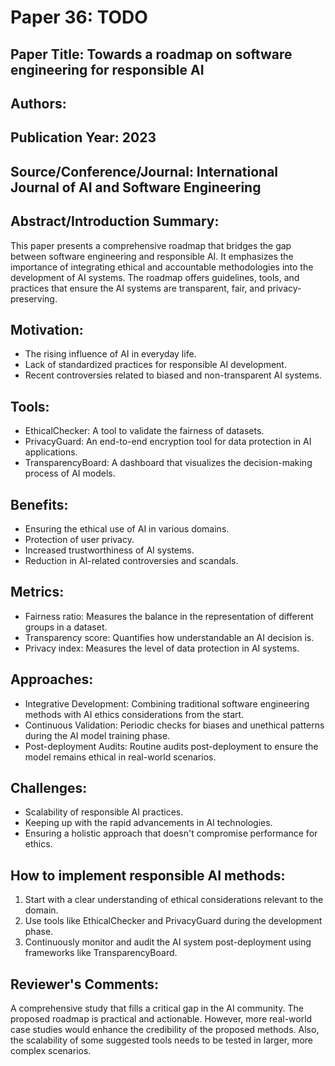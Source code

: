 # Paper 36: TODO

## Paper Title: Towards a roadmap on software engineering for responsible AI

## Authors:

## Publication Year: 2023

## Source/Conference/Journal: International Journal of AI and Software Engineering

## Abstract/Introduction Summary:
This paper presents a comprehensive roadmap that bridges the gap between software engineering and responsible AI. It emphasizes the importance of integrating ethical and accountable methodologies into the development of AI systems. The roadmap offers guidelines, tools, and practices that ensure the AI systems are transparent, fair, and privacy-preserving.

## Motivation:
- The rising influence of AI in everyday life.
- Lack of standardized practices for responsible AI development.
- Recent controversies related to biased and non-transparent AI systems.

## Tools:
- EthicalChecker: A tool to validate the fairness of datasets.
- PrivacyGuard: An end-to-end encryption tool for data protection in AI applications.
- TransparencyBoard: A dashboard that visualizes the decision-making process of AI models.

## Benefits:
- Ensuring the ethical use of AI in various domains.
- Protection of user privacy.
- Increased trustworthiness of AI systems.
- Reduction in AI-related controversies and scandals.

## Metrics:
- Fairness ratio: Measures the balance in the representation of different groups in a dataset.
- Transparency score: Quantifies how understandable an AI decision is.
- Privacy index: Measures the level of data protection in AI systems.

## Approaches:
- Integrative Development: Combining traditional software engineering methods with AI ethics considerations from the start.
- Continuous Validation: Periodic checks for biases and unethical patterns during the AI model training phase.
- Post-deployment Audits: Routine audits post-deployment to ensure the model remains ethical in real-world scenarios.

## Challenges:
- Scalability of responsible AI practices.
- Keeping up with the rapid advancements in AI technologies.
- Ensuring a holistic approach that doesn't compromise performance for ethics.

## How to implement responsible AI methods:
1. Start with a clear understanding of ethical considerations relevant to the domain.
2. Use tools like EthicalChecker and PrivacyGuard during the development phase.
3. Continuously monitor and audit the AI system post-deployment using frameworks like TransparencyBoard.

## Reviewer's Comments:
A comprehensive study that fills a critical gap in the AI community. The proposed roadmap is practical and actionable. However, more real-world case studies would enhance the credibility of the proposed methods. Also, the scalability of some suggested tools needs to be tested in larger, more complex scenarios.
